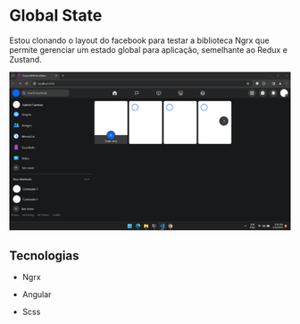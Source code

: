 # Global State

Estou clonando o layout do facebook para testar a biblioteca Ngrx que permite gerenciar um estado global para aplicação, semelhante ao Redux e Zustand.

![Alt text](image.png)

## Tecnologias

- Ngrx

- Angular

- Scss
